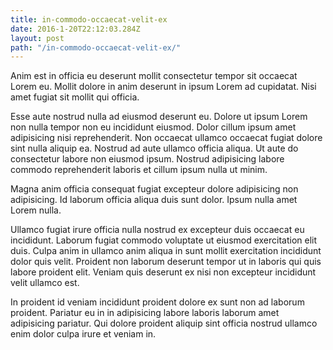 ```yaml
---
title: in-commodo-occaecat-velit-ex
date: 2016-1-20T22:12:03.284Z
layout: post
path: "/in-commodo-occaecat-velit-ex/"
---
```


Anim est in officia eu deserunt mollit consectetur tempor sit occaecat Lorem eu. Mollit dolore in anim deserunt in ipsum Lorem ad cupidatat. Nisi amet fugiat sit mollit qui officia.

Esse aute nostrud nulla ad eiusmod deserunt eu. Dolore ut ipsum Lorem non nulla tempor non eu incididunt eiusmod. Dolor cillum ipsum amet adipisicing nisi reprehenderit. Non occaecat ullamco occaecat fugiat dolore sint nulla aliquip ea. Nostrud ad aute ullamco officia aliqua. Ut aute do consectetur labore non eiusmod ipsum. Nostrud adipisicing labore commodo reprehenderit laboris et cillum ipsum nulla ut minim.

Magna anim officia consequat fugiat excepteur dolore adipisicing non adipisicing. Id laborum officia aliqua duis sunt dolor. Ipsum nulla amet Lorem nulla.

Ullamco fugiat irure officia nulla nostrud ex excepteur duis occaecat eu incididunt. Laborum fugiat commodo voluptate ut eiusmod exercitation elit duis. Culpa anim in ullamco anim aliqua in sunt mollit exercitation incididunt dolor quis velit. Proident non laborum deserunt tempor ut in laboris qui quis labore proident elit. Veniam quis deserunt ex nisi non excepteur incididunt velit ullamco est.

In proident id veniam incididunt proident dolore ex sunt non ad laborum proident. Pariatur eu in in adipisicing labore laboris laborum amet adipisicing pariatur. Qui dolore proident aliquip sint officia nostrud ullamco enim dolor culpa irure et veniam in.